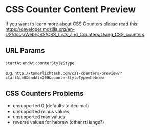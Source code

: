 # CSS Counter Content Preview

If you want to learn more about CSS Counters please read this:
https://developer.mozilla.org/en-US/docs/Web/CSS/CSS_Lists_and_Counters/Using_CSS_counters

## URL Params
```startAt```
```endAt```
```counterStyleStype```

e.g. ```http://tomerlichtash.com/css-counters-preview/?startAt=0&endAt=200&counterStyleType=hebrew```

## CSS Counters Problems
* unsupported 0 (defaults to decimal)
* unsupported minus values
* unsupported max values
* reverse values for hebrew (other rtl langs?)